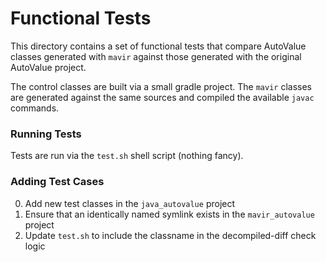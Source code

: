 # Functional Tests

This directory contains a set of functional tests that compare
AutoValue classes generated with `mavir` against those generated
with the original AutoValue project.

The control classes are built via a small gradle project. The `mavir`
classes are generated against the same sources and compiled the
available `javac` commands.


### Running Tests

Tests are run via the `test.sh` shell script (nothing fancy).


### Adding Test Cases

0. Add new test classes in the `java_autovalue` project
1. Ensure that an identically named symlink exists in the `mavir_autovalue` project
2. Update `test.sh` to include the classname in the decompiled-diff check logic